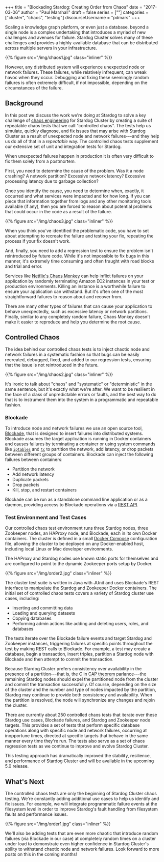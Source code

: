 +++
title = "Blockading Stardog: Creating Order from Chaos"
date = "2017-03-06"
author = "Paul Marshall"
draft = false
series = [""]
categories = ["cluster", "chaos", "testing"]
discourseUsername = "pdmars"
+++

Scaling a knowledge graph platform, or even just a database, beyond a single node is a complex undertaking that introduces a myriad of new challenges and avenues for failure. Stardog Cluster
solves many of these challenges and provides a highly-available
database that can be distributed across multiple servers in your infrastructure.<!--more-->

{{% figure src="/img/chaos1.jpg" class="inliner" %}}

However, any distributed system will experience unexpected node or network
failures. These failures, while relatively infrequent, can wreak havoc 
when they occur. Debugging and fixing these seemingly random
failures is often extremely difficult, if not impossible, depending on the
circumstances of the failure.

## Background

In this post we discuss the work we're doing at Stardog to solve a key challenge of
[chaos engineering](http://techblog.netflix.com/2014/09/introducing-chaos-engineering.html)
for Stardog Cluster by creating a suite of repeatable chaos tests that we call
"controlled chaos". The tests help us simulate, quickly diagnose, and fix issues
that may arise with Stardog Cluster as a result of unexpected node and network
failures---and they help us do all of that in a *repeatable* way. The controlled chaos tests supplement our extensive set of unit and
integration tests for Stardog.

When unexpected failures happen in production it is often very difficult to fix
them solely from a postmortem. 

First, you need to determine the cause of the
problem. Was it a node crashing? A network partition? Excessive network latency?
Excessive processing latency due to garbage collection? 

Once you identify the cause, you need to determine when, exactly, it
occurred and what services were impacted and for how long. If you can piece
that information together from logs and any other monitoring tools available
(if any), then you are forced to reason about potential problems that could
occur in the code as a result of the failure.

{{% figure src="/img/chaos3.jpg" class="inliner" %}}

When you think you've identified the problematic code, you have to
set about attempting to recreate the failure and testing your fix, repeating
the process if your fix doesn't work. 

And, finally, you need to add a regression
test to ensure the problem isn't reintroduced by future code.
While it's not impossible to fix bugs in this manner, it's extremely
time consuming and often fraught with road blocks and trial and error.

Services like [Netflix's Chaos Monkey](https://github.com/Netflix/SimianArmy/wiki/Chaos-Monkey)
can help inflict failures on your application by randomly terminating Amazon
EC2 instances in your test or production environments. Killing an instance is a
worthwhile failure to ensure your application can withstand. But it's 
often one of the most straightforward failures to reason about and
recover from. 

There are many other types of failures that can cause your
application to behave unexpectedly, such as excessive latency or network
partitions. Finally, similar to any completely random failure, Chaos Monkey
doesn't make it easier to reproduce and help you
determine the root cause.

## Controlled Chaos

The idea behind our controlled chaos tests is to inject chaotic node and
network failures in a systematic fashion so that bugs can be easily recreated,
debugged, fixed, and added to our regression tests, ensuring that the issue is
not reintroduced in the future.

{{% figure src="/img/chaos2.jpg" class="inliner" %}}

It's ironic to talk about "chaos" and "systematic" or "deterministic" in the same sentence, but it's exactly what we're after. We want to be resilient in the face of a class of unpredictable errors or faults, and the best way to do that is to instrument them into the system in a programmatic and repeatable fashion.

### Blockade

To introduce node and network failures we use an open source tool,
[Blockade](https://github.com/worstcase/blockade), that is designed to insert
failures into distributed systems. Blockade assumes the
target application is running in Docker containers and causes failures by
terminating a container or using system commands like [`iptables`](https://en.wikipedia.org/wiki/Iptables) and [`tc`](http://tldp.org/HOWTO/Traffic-Control-HOWTO/intro.html)
to partition the network, add latency, or drop packets between different
groups of containers. Blockade can inject the following failures between
containers:

- Partition the network
- Add network latency
- Duplicate packets
- Drop packets
- Kill, stop, and restart containers

Blockade can be run as a standalone command line application or as a daemon,
providing access to Blockade operations via a
[REST API](http://blockade.readthedocs.io/en/latest/rest.html).

### Test Environment and Test Cases

Our controlled chaos test environment runs three Stardog nodes, three Zookeeper nodes, an HAProxy node, and Blockade, each in its own Docker containers. The
cluster is defined in a small [Docker Compose](https://docs.docker.com/compose/)
configuration file, allowing the cluster to be deployed on any Docker-enabled
host, including local Linux or Mac developer environments. 

The HAProxy and Stardog nodes use known static ports for themselves and are configured to point
to the dynamic Zookeeper ports setup by Docker.

{{% figure src="/img/order2.jpg" class="inliner" %}}

The cluster test suite is written in Java with JUnit and uses Blockade's REST
interface to manipulate the Stardog and Zookeeper Docker containers.
The initial set of controlled chaos tests covers a variety of Stardog
cluster use cases, including:

- Inserting and committing data
- Loading and querying datasets
- Copying databases
- Performing admin actions like adding and deleting users, roles, and databases

The tests iterate over the Blockade failure events and target Stardog and
Zookeeper instances, triggering failures at specific points throughout the test
by making REST calls to Blockade. For example, a test may create a database,
begin a transaction, insert triples, partition a Stardog node with Blockade and
then attempt to commit the transaction. 

Because Stardog Cluster prefers consistency over availability in the presence of a partition---that is, the C in [CAP theorem](https://www.infoq.com/articles/cap-twelve-years-later-how-the-rules-have-changed)
parlance---the remaining Stardog nodes should expel the partitioned node from
the cluster and commit the transaction successfully. Of course, depending on the
size of the cluster and the number and type of nodes impacted by the partition,
Stardog may continue to provide both consistency and availability. When the
partition is resolved, the node will synchronize any changes and rejoin
the cluster.

There are currently about 250 controlled chaos tests that iterate over these
Stardog use cases, Blockade failures, and Stardog and Zookeeper node targets.
This provides a set of tests that perform specific database operations along with
specific node and network failures, occurring at inopportune times, directed
at specific targets that behave in the same manner every time they're run. The
tests also serve as a set of chaos regression tests as we continue to improve
and evolve Stardog Cluster.

This testing approach has dramatically improved the stability, resilience, and performance of Stardog Cluster and will be available in the upcoming 5.0 release.

## What's Next

The controlled chaos tests are only the beginning of Stardog Cluster chaos
testing. We're constantly adding additional use cases to help us identify
and fix issues. For example, we will integrate programmatic failure events at the filesystem level in order to improve Stardog's fault handling from filesystem faults and performance issues.

{{% figure src="/img/order1.jpg" class="inliner" %}}

We'll also be adding tests that are even more chaotic 
that introduce random failures (via Blockade in our case)
at completely random times on a cluster under load to demonstrate even higher
confidence in Stardog Cluster's ability to withstand chaotic node and network
failures. Look forward to more posts on this in the coming months!
